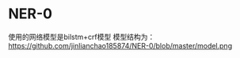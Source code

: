 # NER-0
使用的网络模型是bilstm+crf模型
模型结构为：https://github.com/jinlianchao185874/NER-0/blob/master/model.png
